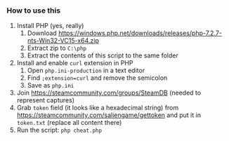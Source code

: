 ### How to use this

1. Install PHP (yes, really)
   1. Download https://windows.php.net/downloads/releases/php-7.2.7-nts-Win32-VC15-x64.zip
   2. Extract zip to `C:\php`
   3. Extract the contents of this script to the same folder 
2. Install and enable `curl` extension in PHP
   1. Open `php.ini-production` in a text editor
   2. Find `;extension=curl` and remove the semicolon
   3. Save as `php.ini`
3. Join https://steamcommunity.com/groups/SteamDB (needed to represent captures)
4. Grab `token` field (it looks like a hexadecimal string) from https://steamcommunity.com/saliengame/gettoken and put it in `token.txt` (replace all content there)
5. Run the script: `php cheat.php`
